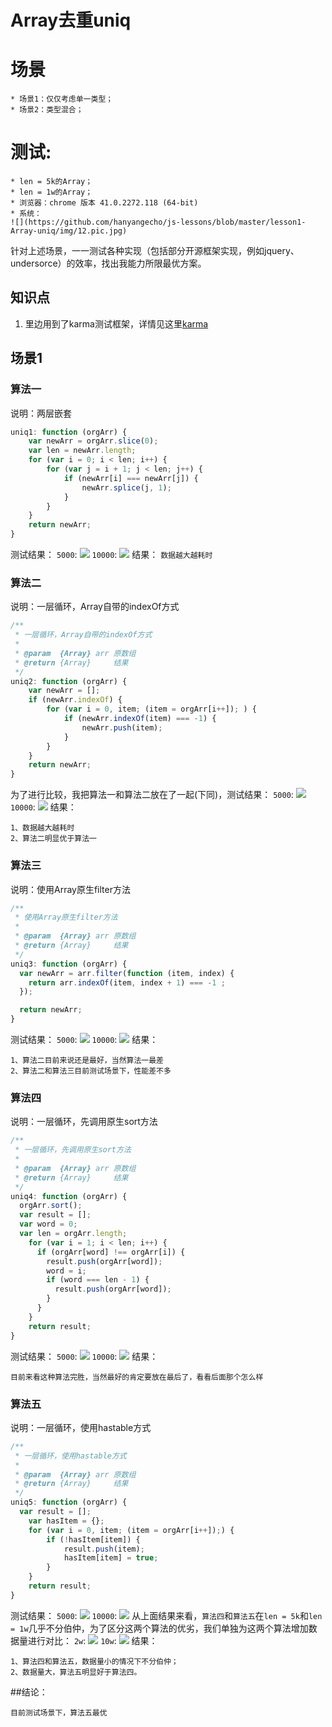 # Array去重uniq

场景
==================================
```
* 场景1：仅仅考虑单一类型；
* 场景2：类型混合；
```
测试:
==================================
```
* len = 5k的Array；
* len = 1w的Array；
* 浏览器：chrome 版本 41.0.2272.118 (64-bit)
* 系统：
![](https://github.com/hanyangecho/js-lessons/blob/master/lesson1-Array-uniq/img/12.pic.jpg)
```
针对上述场景，一一测试各种实现（包括部分开源框架实现，例如jquery、undersorce）的效率，找出我能力所限最优方案。
## 知识点

1. 里边用到了karma测试框架，详情见这里[karma]


## 场景1

### 算法一
说明：两层嵌套
```javascript
uniq1: function (orgArr) {
    var newArr = orgArr.slice(0);
    var len = newArr.length;
    for (var i = 0; i < len; i++) {
        for (var j = i + 1; j < len; j++) {
            if (newArr[i] === newArr[j]) {
                newArr.splice(j, 1);
            }           
        }
    }
    return newArr;
}
```
测试结果：
`5000`:
![](https://github.com/hanyangecho/js-lessons/blob/master/lesson1-Array-uniq/img/11.pic.jpg)
`10000`:
![](https://github.com/hanyangecho/js-lessons/blob/master/lesson1-Array-uniq/img/12.pic.jpg)
结果：
`数据越大越耗时`

### 算法二
说明：一层循环，Array自带的indexOf方式
```javascript
/**
 * 一层循环，Array自带的indexOf方式
 * 
 * @param  {Array} arr 原数组
 * @return {Array}     结果
 */
uniq2: function (orgArr) {
    var newArr = [];
    if (newArr.indexOf) {
        for (var i = 0, item; (item = orgArr[i++]); ) {
            if (newArr.indexOf(item) === -1) {
                newArr.push(item);
            }
        }
    } 
    return newArr;
}
```
为了进行比较，我把算法一和算法二放在了一起(下同)，测试结果：
`5000`:
![](https://github.com/hanyangecho/js-lessons/blob/master/lesson1-Array-uniq/img/36.pic.jpg)
`10000`:
![](https://github.com/hanyangecho/js-lessons/blob/master/lesson1-Array-uniq/img/37.pic.jpg)
结果：
```
1、数据越大越耗时
2、算法二明显优于算法一
```

### 算法三
说明：使用Array原生filter方法
```javascript
/**
 * 使用Array原生filter方法
 * 
 * @param  {Array} arr 原数组
 * @return {Array}     结果
 */
uniq3: function (orgArr) {
  var newArr = arr.filter(function (item, index) {
    return arr.indexOf(item, index + 1) === -1 ;
  });

  return newArr;
}
```
测试结果：
`5000`:
![](https://github.com/hanyangecho/js-lessons/blob/master/lesson1-Array-uniq/img/38.pic.jpg)
`10000`:
![](https://github.com/hanyangecho/js-lessons/blob/master/lesson1-Array-uniq/img/39.pic.jpg)
结果：
```
1、算法二目前来说还是最好，当然算法一最差
2、算法二和算法三目前测试场景下，性能差不多
```

### 算法四
说明：一层循环，先调用原生sort方法
```javascript
/**
 * 一层循环，先调用原生sort方法
 * 
 * @param  {Array} arr 原数组
 * @return {Array}     结果
 */
uniq4: function (orgArr) {
  orgArr.sort();
  var result = [];
  var word = 0;
  var len = orgArr.length;
    for (var i = 1; i < len; i++) {
      if (orgArr[word] !== orgArr[i]) {
        result.push(orgArr[word]);
        word = i;
        if (word === len - 1) {
          result.push(orgArr[word]);
        }
      }
    }
    return result;
}
```
测试结果：
`5000`:
![](https://github.com/hanyangecho/js-lessons/blob/master/lesson1-Array-uniq/img/40.pic.jpg)
`10000`:
![](https://github.com/hanyangecho/js-lessons/blob/master/lesson1-Array-uniq/img/68.pic.jpg)
结果：
```
目前来看这种算法完胜，当然最好的肯定要放在最后了，看看后面那个怎么样
```

### 算法五
说明：一层循环，使用hastable方式
```javascript
/**
 * 一层循环，使用hastable方式
 * 
 * @param  {Array} arr 原数组
 * @return {Array}     结果
 */
uniq5: function (orgArr) {
  var result = [];
    var hasItem = {};
    for (var i = 0, item; (item = orgArr[i++]);) {
        if (!hasItem[item]) {
            result.push(item);
            hasItem[item] = true;
        }
    }
    return result;
}
```
测试结果：
`5000`:
![](https://github.com/hanyangecho/js-lessons/blob/master/lesson1-Array-uniq/img/69.pic.jpg)
`10000`:
![](https://github.com/hanyangecho/js-lessons/blob/master/lesson1-Array-uniq/img/70.pic.jpg)
从上面结果来看，`算法四`和`算法五`在`len = 5k`和`len = 1w`几乎不分伯仲，为了区分这两个算法的优劣，我们单独为这两个算法增加数据量进行对比：
`2w`:
![](https://github.com/hanyangecho/js-lessons/blob/master/lesson1-Array-uniq/img/71.pic.jpg)
`10w`:
![](https://github.com/hanyangecho/js-lessons/blob/master/lesson1-Array-uniq/img/72.pic.jpg)
结果：
```
1、算法四和算法五，数据量小的情况下不分伯仲；
2、数据量大，算法五明显好于算法四。
```

##结论：
```
目前测试场景下，算法五最优
```

[karma]: https://github.com/hanyangecho/karma-mocha-requriejs-phantomjs



